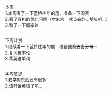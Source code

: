 #
##
本周  
1.本周看了一下蓝桥往年的题，准备一下国赛  
2.看了背包的优化问题（本来大一就该会的...填坑吧...）  
3.看了一下概率论  
##
下周计划  
1.继续看一下蓝桥往年的题，准备国赛~~去当分母...~~  
2.复习概率论  
3.背英语单词  
##
本周感想  
1.要学的东西还有很多  
2.该开始英语了吧...